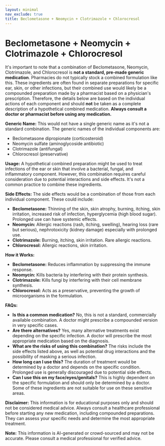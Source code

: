 ```yaml
---
layout: minimal
nav_exclude: true
title: Beclometasone + Neomycin + Clotrimazole + Chlorocresol
---
```


# Beclometasone + Neomycin + Clotrimazole + Chlorocresol

It's important to note that a combination of Beclometasone, Neomycin, Clotrimazole, and Chlorocresol is **not a standard, pre-made generic medication**.  Pharmacies do not typically stock a combined formulation like this.  These ingredients are often found in separate preparations for specific ear, skin, or other infections, but their combined use would likely be a compounded preparation made by a pharmacist based on a physician's prescription.  Therefore, the details below are based on the individual actions of each component and should **not** be taken as a complete description of a hypothetical combined medication.  **Always consult a doctor or pharmacist before using any medication.**

**Generic Name:**  This would not have a single generic name as it's not a standard combination. The generic names of the individual components are:

* Beclometasone dipropionate (corticosteroid)
* Neomycin sulfate (aminoglycoside antibiotic)
* Clotrimazole (antifungal)
* Chlorocresol (preservative)


**Usage:**  A hypothetical combined preparation might be used to treat infections of the ear or skin that involve a bacterial, fungal, and inflammatory component.  However,  this combination requires careful consideration due to potential interactions and side effects. It's not a common practice to combine these ingredients.

**Side Effects:**  The side effects would be a combination of those from each individual component.  These could include:

* **Beclometasone:** Thinning of the skin, skin atrophy, burning, itching, skin irritation, increased risk of infection, hyperglycemia (high blood sugar).  Prolonged use can have systemic effects.
* **Neomycin:** Allergic reactions (rash, itching, swelling), hearing loss (rare but serious), nephrotoxicity (kidney damage) especially with prolonged use.
* **Clotrimazole:** Burning, itching, skin irritation. Rare allergic reactions.
* **Chlorocresol:** Allergic reactions, skin irritation.


**How it Works:**

* **Beclometasone:** Reduces inflammation by suppressing the immune response.
* **Neomycin:** Kills bacteria by interfering with their protein synthesis.
* **Clotrimazole:** Kills fungi by interfering with their cell membrane synthesis.
* **Chlorocresol:** Acts as a preservative, preventing the growth of microorganisms in the formulation.


**FAQs:**

* **Is this a common medication?** No, this is not a standard, commercially available combination.  A doctor might prescribe a compounded version in very specific cases.
* **Are there alternatives?** Yes, many alternative treatments exist depending on the specific infection.  A doctor will prescribe the most appropriate medication based on the diagnosis.
* **What are the risks of using this combination?** The risks include the side effects listed above, as well as potential drug interactions and the possibility of masking a serious infection.
* **How long can I use this?** The duration of treatment would be determined by a doctor and depends on the specific condition.  Prolonged use is generally discouraged due to potential side effects.
* **Can I use this on my face/eyes/genitals?**  This is highly dependent on the specific formulation and should only be determined by a doctor.  Some of these ingredients are not suitable for use on these sensitive areas.

**Disclaimer:** This information is for educational purposes only and should not be considered medical advice.  Always consult a healthcare professional before starting any new medication, including compounded preparations.  They can assess your specific needs and determine the most appropriate treatment.


**Note:** This information is AI-generated or crowd-sourced and may not be accurate. Please consult a medical professional for verified advice.